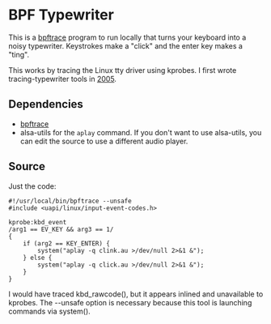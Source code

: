 # BPF Typewriter

This is a [bpftrace] program to run locally that turns your keyboard into a noisy typewriter. Keystrokes make a "click" and the enter key makes a "ting".

This works by tracing the Linux tty driver using kprobes. I first wrote tracing-typewriter tools in [2005].

## Dependencies

- [bpftrace]
- alsa-utils for the `aplay` command. If you don't want to use alsa-utils, you can edit the source to use a different audio player.

## Source

Just the code:

```
#!/usr/local/bin/bpftrace --unsafe
#include <uapi/linux/input-event-codes.h>

kprobe:kbd_event
/arg1 == EV_KEY && arg3 == 1/
{
	if (arg2 == KEY_ENTER) {
		system("aplay -q clink.au >/dev/null 2>&1 &");
	} else {
		system("aplay -q click.au >/dev/null 2>&1 &");
	}
}

```

I would have traced kbd_rawcode(), but it appears inlined and unavailable to kprobes. The --unsafe option is necessary because this tool is launching commands via system().

[bpftrace]: https://github.com/iovisor/bpftrace
[2005]: http://www.brendangregg.com/specials.html#typewriter
